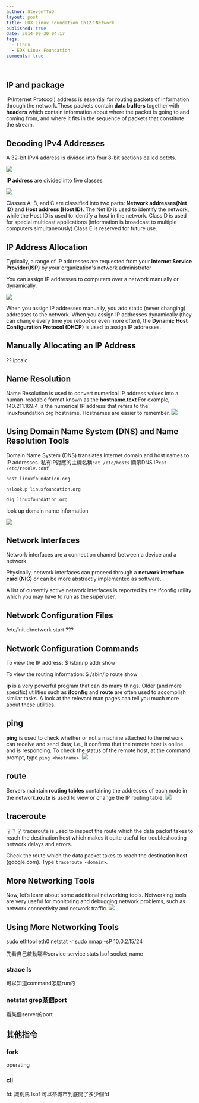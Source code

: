 ```yaml
---
author: StevenTTuD
layout: post
title: EDX Linux Foundation Ch12：Network
published: true
date: 2014-09-30 04:17
tags:
  - Linux
  - EDX Linux Foundation
comments: true

---
```

## IP and package
IP(Internet Protocol) address is essential for routing packets of information through the network.These packets contain **data buffers** together with **headers** which contain information about where the packet is going to and coming from, and where it fits in the sequence of packets that constitute the stream.

## Decoding IPv4 Addresses
A 32-bit IPv4 address is divided into four 8-bit sections called octets.

![](https://lh5.googleusercontent.com/-B9UGhE1NesY/VCoF-IowH0I/AAAAAAAADDQ/0QZbRLRjUlk/w1653-h213-no/Screen%2BShot%2B2014-09-30%2Bat%2B09.15.39.png)

**IP address** are divided into five classes

![](https://lh6.googleusercontent.com/-rgUCVtxI9gk/VCoF-H3gCzI/AAAAAAAADDU/sJFdNhvXi9k/w1655-h803-no/Screen%2BShot%2B2014-09-30%2Bat%2B09.18.47.png)

Classes A, B, and C are classified into two parts: **Network addresses(Net ID)** and **Host address (Host ID)**. The Net ID is used to identify the network, while the Host ID is used to identify a host in the network.
Class D is used for special multicast applications (information is broadcast to multiple computers simultaneously)
Class E is reserved for future use.

## IP Address Allocation
Typically, a range of IP addresses are requested from your **Internet Service Provider(ISP)** by your organization's network administrator

You can assign IP addresses to computers over a network manually or dynamically.

![](https://lh3.googleusercontent.com/-Gdkko-JytG4/VCoK16007yI/AAAAAAAADDs/BKfxn8tDBfA/w1278-h660-no/Screen%2BShot%2B2014-09-30%2Bat%2B09.43.14.png)

When you assign IP addresses manually, you add static (never changing) addresses to the network. When you assign IP addresses dynamically (they can change every time you reboot or even more often), the **Dynamic Host Configuration Protocol (DHCP)** is used to assign IP addresses.

## Manually Allocating an IP Address
??
ipcalc

## Name Resolution
Name Resolution is used to convert numerical IP address values into a human-readable format known as the **hostname**.**text** For example, 140.211.169.4 is the numerical IP address that refers to the linuxfoundation.org hostname. Hostnames are easier to remember.
![](https://lh5.googleusercontent.com/2VU-chSrk_oMUIEB0vphQlRJ43uY73L016WiEjS-JkI=w1490-h1140-no)

## Using Domain Name System (DNS) and Name Resolution Tools
Domain Name System (DNS) translates Internet domain and host names to IP addresses.
私有IP對應的主機名稱```cat /etc/hosts```
顯示DNS IP```cat /etc/resolv.conf```

```
host linuxfoundation.org
```
```
nslookup linuxfoundation.org
```
```
dig linuxfoundation.org
```
look up domain name information

![](https://plus.google.com/photos/106207382048371838527/albums/6044136604797521137/6061411979084535810?pid=6061411979084535810&oid=106207382048371838527)

## Network Interfaces
Network interfaces are a connection channel between a device and a network.

Physically, network interfaces can proceed through a **network interface card (NIC)** or can be more abstractly implemented as software.

A list of currently active network interfaces is reported by the ifconfig utility which you may have to run as the superuser.

## Network Configuration Files


 /etc/init.d/network start
 ???

## Network Configuration Commands
To view the IP address:
$ /sbin/ip addr show

To view the routing information:
$ /sbin/ip route show

**ip** is a very powerful program that can do many things. Older (and more specific) utilities such as **ifconfig** and **route** are often used to accomplish similar tasks. A look at the relevant man pages can tell you much more about these utilities.

## ping
**ping** is used to check whether or not a machine attached to the network can receive and send data; i.e., it confirms that the remote host is online and is responding.
To check the status of the remote host, at the command prompt, type ```ping <hostname>```.
![](https://lh3.googleusercontent.com/-WWCJScptKVw/VCoaHRUmzLI/AAAAAAAADEY/LDb4BD_pTZY/w1517-h653-no/Screen%2BShot%2B2014-09-30%2Bat%2B10.48.06.png)


## route
Servers maintain **routing tables** containing the addresses of each node in the network.**route** is used to view or change the IP routing table.
![](https://lh6.googleusercontent.com/-8Xy4nDL37cE/VCocCP4OY1I/AAAAAAAADEs/XiRhyVmMkEc/w1653-h490-no/Screen%2BShot%2B2014-09-30%2Bat%2B10.56.54.png)

## traceroute
？？？
traceroute is used to inspect the route which the data packet takes to reach the destination host which makes it quite useful for troubleshooting network delays and errors.

Check the route which the data packet takes to reach the destination host (google.com). Type ```traceroute <domain>```.

## More Networking Tools
Now, let’s learn about some additional networking tools. Networking tools are very useful for monitoring and debugging network problems, such as network connectivity and network traffic.
![](https://lh6.googleusercontent.com/-kGM0kxMWbts/VCotWIqGvwI/AAAAAAAADFc/OlpwAh0CkQ4/w1653-h708-no/Screen%2BShot%2B2014-09-30%2Bat%2B12.10.45.png)

## Using More Networking Tools
sudo ethtool eth0
netstat -r
sudo nmap -sP 10.0.2.15/24

先看自己啟動哪些service
service stats
lsof socket_name

### strace ls
可以知道command怎麼run的

### netstat grep某個port
看某個server的port

## 其他指令
### fork
operating
### cli

fd: 識別馬
lsof 可以茶城市到底開了多少個fd

